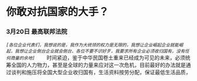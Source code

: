 # 你敢对抗国家的大手？
### 3月20日 最高联邦法院
*```[各位企业代表们，我想说的是，我作为大统领的权力是无限的，我想让企业崛起企业就能崛起，我想让企业倒台企业就会倒台，各位不要不识好歹，我要求所有企业必须收归国有，没有任何商量的余地]```*
&emsp;&emsp;时间紧迫，鉴于中华民国卷土重来已经成为可见的未来，必须统筹全国的人力物力，甚至是全球的力量来应对这一次危机，目前最好的办法就是通过谈判和施压将全国大型企业收归国有，生活资料按劳分配，保证最低生活品质，